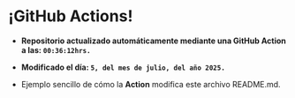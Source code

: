 # ¡GitHub Actions!
* **Repositorio actualizado automáticamente mediante una GitHub Action a las: `00:36:12hrs.`**
* **Modificado el día: `5, del mes de julio, del año 2025.`**

* Ejemplo sencillo de cómo la **Action** modifica este archivo README.md.
